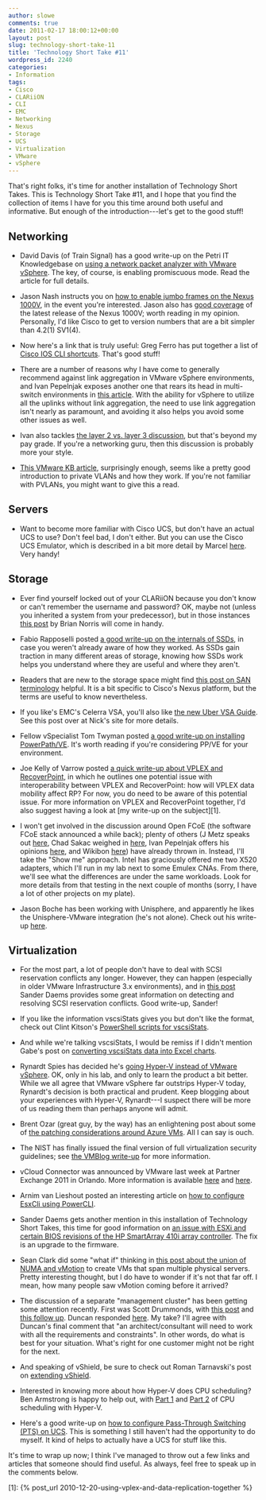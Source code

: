 ```yaml
---
author: slowe
comments: true
date: 2011-02-17 18:00:12+00:00
layout: post
slug: technology-short-take-11
title: 'Technology Short Take #11'
wordpress_id: 2240
categories:
- Information
tags:
- Cisco
- CLARiiON
- CLI
- EMC
- Networking
- Nexus
- Storage
- UCS
- Virtualization
- VMware
- vSphere
---
```


That's right folks, it's time for another installation of Technology Short Takes. This is Technology Short Take #11, and I hope that you find the collection of items I have for you this time around both useful and informative. But enough of the introduction---let's get to the good stuff!

## Networking

* David Davis (of Train Signal) has a good write-up on the Petri IT Knowledgebase on [using a network packet analyzer with VMware vSphere](http://www.petri.co.il/using-packet-analyzer-on-virtual-network.htm). The key, of course, is enabling promiscuous mode. Read the article for full details.

* Jason Nash instructs you on [how to enable jumbo frames on the Nexus 1000V](http://jasonnash.wordpress.com/2011/02/06/enabling-jumbo-frames-on-the-cisco-nexus-1000v/), in the event you're interested. Jason also has [good coverage](http://jasonnash.wordpress.com/2011/02/02/virtual-networking-gets-even-better-cisco-nexus-1000v-release-4-21-sv14/) of the latest release of the Nexus 1000V; worth reading in my opinion. Personally, I'd like Cisco to get to version numbers that are a bit simpler than 4.2(1) SV1(4).

* Now here's a link that is truly useful: Greg Ferro has put together a list of [Cisco IOS CLI shortcuts](http://etherealmind.com/cisco-ios-cli-shortcuts/). That's good stuff!

* There are a number of reasons why I have come to generally recommend against link aggregation in VMware vSphere environments, and Ivan Pepelnjak exposes another one that rears its head in multi-switch environments in [this article](http://blog.ioshints.info/2011/01/vswitch-in-multi-chassis-link.html). With the ability for vSphere to utilize all the uplinks without link aggregation, the need to use link aggregation isn't nearly as paramount, and avoiding it also helps you avoid some other issues as well.

* Ivan also tackles [the layer 2 vs. layer 3 discussion](http://blog.ioshints.info/2011/02/layer-3-gurus-asleep-at-wheel.html), but that's beyond my pay grade. If you're a networking guru, then this discussion is probably more your style.

* [This VMware KB article](http://kb.vmware.com/kb/1010691), surprisingly enough, seems like a pretty good introduction to private VLANs and how they work. If you're not familiar with PVLANs, you might want to give this a read.

## Servers

* Want to become more familiar with Cisco UCS, but don't have an actual UCS to use? Don't feel bad, I don't either. But you can use the Cisco UCS Emulator, which is described in a bit more detail by Marcel [here](http://blog.nessus.nl/598/cisco-ucs-emulator/). Very handy!

## Storage

* Ever find yourself locked out of your CLARiiON because you don't know or can't remember the username and password? OK, maybe not (unless you inherited a system from your predecessor), but in those instances [this post](http://goingvirtual.wordpress.com/2011/02/02/locked-out-of-navisphere-oh-crp-now-what) by Brian Norris will come in handy.

* Fabio Rapposelli posted [a good write-up on the internals of SSDs](http://juku.it/en/2010/12/14/ssd-demystified/), in case you weren't already aware of how they worked. As SSDs gain traction in many different areas of storage, knowing how SSDs work helps you understand where they are useful and where they aren't.

* Readers that are new to the storage space might find [this post on SAN terminology](http://www.dasblinkenlichten.com/?p=291) helpful. It is a bit specific to Cisco's Nexus platform, but the terms are useful to know nevertheless.

* If you like's EMC's Celerra VSA, you'll also like [the new Uber VSA Guide](http://nickapedia.com/2011/02/05/how-to-uber-new-celerra-uber-vsa-guide/). See this post over at Nick's site for more details.

* Fellow vSpecialist Tom Twyman posted [a good write-up on installing PowerPath/VE](http://tastytech.t3webinc.com/2011/02/how-to-powerpath-virtual-edition-for-vmware/). It's worth reading if you're considering PP/VE for your environment.

* Joe Kelly of Varrow posted [a quick write-up about VPLEX and RecoverPoint](http://blog.virtualtacit.com/post/3029390798/vplex-and-recoverpoint-upward-and-onward), in which he outlines one potential issue with interoperability between VPLEX and RecoverPoint: how will VPLEX data mobility affect RP? For now, you do need to be aware of this potential issue. For more information on VPLEX and RecoverPoint together, I'd also suggest having a look at [my write-up on the subject][1].

* I won't get involved in the discussion around Open FCoE (the software FCoE stack announced a while back); plenty of others (J Metz speaks out [here](http://blogs.cisco.com/datacenter/is-intels-openfcoe-announcement-a-big-deal/), Chad Sakac weighed in [here](http://virtualgeek.typepad.com/virtual_geek/2011/01/native-open-intel-fcoe-software-stack-game-changer-imo.html), Ivan Pepelnjak offers his opinions [here](http://blog.ioshints.info/2011/01/open-fcoe-software-implementation-of.html), and Wikibon [here](http://wikibon.org/blog/hp-and-intel-help-open-the-fcoe-market/)) have already thrown in. Instead, I'll take the "Show me" approach. Intel has graciously offered me two X520 adapters, which I'll run in my lab next to some Emulex CNAs. From there, we'll see what the differences are under the same workloads. Look for more details from that testing in the next couple of months (sorry, I have a lot of other projects on my plate).

* Jason Boche has been working with Unisphere, and apparently he likes the Unisphere-VMware integration (he's not alone). Check out his write-up [here](http://www.boche.net/blog/index.php/2011/02/14/vsphere-integration-with-emc-unisphere/).

## Virtualization

* For the most part, a lot of people don't have to deal with SCSI reservation conflicts any longer. However, they can happen (especially in older VMware Infrastructure 3.x environments), and in [this post](http://blog.vmpros.nl/2010/12/23/vmware-scsi-reservation-conflicts/) Sander Daems provides some great information on detecting and resolving SCSI reservation conflicts. Good write-up, Sander!

* If you like the information vscsiStats gives you but don't like the format, check out Clint Kitson's [PowerShell scripts for vscsiStats](https://community.emc.com/message/527489).

* And while we're talking vscsiStats, I would be remiss if I didn't mention Gabe's post on [converting vscsiStats data into Excel charts](http://www.gabesvirtualworld.com/?p=1022).

* Rynardt Spies has decided he's [going Hyper-V instead of VMware vSphere](http://virtualvcp.com/news/158-why-im-swapping-vsphere-for-hyper-v). OK, only in his lab, and only to learn the product a bit better. While we all agree that VMware vSphere far outstrips Hyper-V today, Rynardt's decision is both practical and prudent. Keep blogging about your experiences with Hyper-V, Rynardt---I suspect there will be more of us reading them than perhaps anyone will admit.

* Brent Ozar (great guy, by the way) has an enlightening post about some of [the patching considerations around Azure VMs](http://theinfoboom.com/articles/why-azure-vms-will-fail/). All I can say is ouch.

* The NIST has finally issued the final version of full virtualization security guidelines; see [the VMBlog write-up](http://vmblog.com/archive/2011/02/02/nist-issues-final-version-of-full-virtualization-security-guidelines.aspx) for more information.

* vCloud Connector was announced by VMware last week at Partner Exchange 2011 in Orlando. More information is available [here](http://it20.info/2011/02/vmware-vcloud-connector-on-the-way-to-the-hybrid-clouds/) and [here](http://blogs.vmware.com/rethinkit/2011/02/vcloud-connector-makes-hybrid-cloud-management-easy.html).

* Arnim van Lieshout posted an interesting article on [how to configure EsxCli using PowerCLI](http://www.van-lieshout.com/2011/01/esxcli-powercli/).

* Sander Daems gets another mention in this installation of Technology Short Takes, this time for good information on [an issue with ESXi and certain BIOS revisions of the HP SmartArray 410i array controller](http://blog.vmpros.nl/2010/12/23/vmware-esxi-4-1-installation-hangs-on-multiextent-loaded-succesfully-hp-dl380-g7/). The fix is an upgrade to the firmware.

* Sean Clark did some "what if" thinking in [this post about the union of NUMA and vMotion](http://seanclark.us/?p=350) to create VMs that span multiple physical servers. Pretty interesting thought, but I do have to wonder if it's not that far off. I mean, how many people saw vMotion coming before it arrived?

* The discussion of a separate "management cluster" has been getting some attention recently. First was Scott Drummonds, with [this post](http://vpivot.com/2011/02/02/vshield-vcenter-and-management-clusters/) and [this follow up](http://vpivot.com/2011/02/14/vshield-clarification/). Duncan responded [here](http://www.yellow-bricks.com/2011/02/14/management-cluster-vshield-resiliency/). My take? I'll agree with Duncan's final comment that "an architect/consultant will need to work with all the requirements and constraints". In other words, do what is best for your situation. What's right for one customer might not be right for the next.

* And speaking of vShield, be sure to check out Roman Tarnavski's post on [extending vShield](http://blog.romant.net/vmware/extending-vshield/).

* Interested in knowing more about how Hyper-V does CPU scheduling? Ben Armstrong is happy to help out, with [Part 1](http://blogs.msdn.com/b/virtual_pc_guy/archive/2011/02/14/hyper-v-cpu-scheduling-part-1.aspx) and [Part 2](http://blogs.msdn.com/b/virtual_pc_guy/archive/2011/02/15/hyper-v-cpu-scheduling-part-2.aspx) of CPU scheduling with Hyper-V.

* Here's a good write-up on [how to configure Pass-Through Switching (PTS) on UCS](http://vblog.wwtlab.com/2011/02/14/configuring-pass-through-switching-pts-within-ucs-using-the-virtual-interface-card-vic-2/). This is something I still haven't had the opportunity to do myself. It kind of helps to actually have a UCS for stuff like this.

It's time to wrap up now; I think I've managed to throw out a few links and articles that someone should find useful. As always, feel free to speak up in the comments below.

[1]: {% post_url 2010-12-20-using-vplex-and-data-replication-together %}

